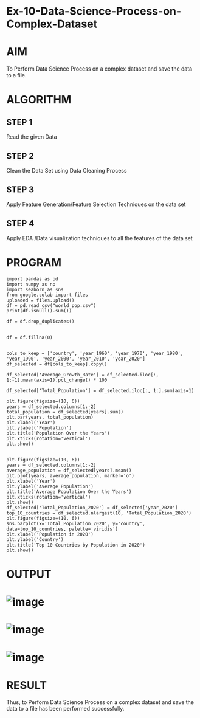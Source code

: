 # Ex-10-Data-Science-Process-on-Complex-Dataset
# AIM
To Perform Data Science Process on a complex dataset and save the data to a file.

# ALGORITHM
## STEP 1
Read the given Data

## STEP 2
Clean the Data Set using Data Cleaning Process

## STEP 3
Apply Feature Generation/Feature Selection Techniques on the data set

## STEP 4
Apply EDA /Data visualization techniques to all the features of the data set

# PROGRAM
```
import pandas as pd
import numpy as np
import seaborn as sns
from google.colab import files
uploaded = files.upload()
df = pd.read_csv("world_pop.csv")
print(df.isnull().sum())

df = df.drop_duplicates()


df = df.fillna(0)


cols_to_keep = ['country', 'year_1960', 'year_1970', 'year_1980', 'year_1990', 'year_2000', 'year_2010', 'year_2020']
df_selected = df[cols_to_keep].copy()

df_selected['Average_Growth_Rate'] = df_selected.iloc[:, 1:-1].mean(axis=1).pct_change() * 100

df_selected['Total_Population'] = df_selected.iloc[:, 1:].sum(axis=1)

plt.figure(figsize=(10, 6))
years = df_selected.columns[1:-2]
total_population = df_selected[years].sum()
plt.bar(years, total_population)
plt.xlabel('Year')
plt.ylabel('Population')
plt.title('Population Over the Years')
plt.xticks(rotation='vertical')
plt.show()


plt.figure(figsize=(10, 6))
years = df_selected.columns[1:-2]
average_population = df_selected[years].mean()
plt.plot(years, average_population, marker='o')
plt.xlabel('Year')
plt.ylabel('Average Population')
plt.title('Average Population Over the Years')
plt.xticks(rotation='vertical')
plt.show()
df_selected['Total_Population_2020'] = df_selected['year_2020']
top_10_countries = df_selected.nlargest(10, 'Total_Population_2020')
plt.figure(figsize=(10, 6))
sns.barplot(x='Total_Population_2020', y='country', data=top_10_countries, palette='viridis')
plt.xlabel('Population in 2020')
plt.ylabel('Country')
plt.title('Top 10 Countries by Population in 2020')
plt.show()
```
# OUTPUT
# ![image](https://github.com/Roselineb/Exersice10/assets/128909895/96e59581-2e88-480f-8908-dfb918920b37)
# ![image](https://github.com/Roselineb/Exersice10/assets/128909895/bbc85a49-10d5-40b0-990d-08044e40c63c)
# ![image](https://github.com/Roselineb/Exersice10/assets/128909895/06cee1ad-5435-4292-9fc9-8104dc935872)
# RESULT
Thus, to Perform Data Science Process on a complex dataset and save the data to a file has been performed successfully.
